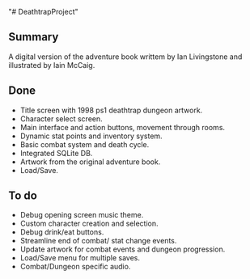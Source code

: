 "# DeathtrapProject"

Summary
-------

A digital version of the adventure book writtem by Ian Livingstone and illustrated by Iain McCaig.

Done
----
* Title screen with 1998 ps1 deathtrap dungeon artwork.
* Character select screen.
* Main interface and action buttons, movement through rooms.
* Dynamic stat points and inventory system.
* Basic combat system and death cycle.
* Integrated SQLite DB.
* Artwork from the original adventure book.
* Load/Save.


To do
-----
* Debug opening screen music theme.
* Custom character creation and selection.
* Debug drink/eat buttons.
* Streamline end of combat/ stat change events.
* Update artwork for combat events and dungeon progression.
* Load/Save menu for multiple saves.
* Combat/Dungeon specific audio.